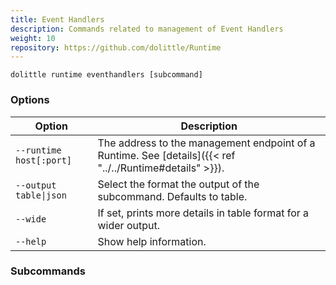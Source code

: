 ```yaml
---
title: Event Handlers
description: Commands related to management of Event Handlers
weight: 10
repository: https://github.com/dolittle/Runtime
---
```


```shell
dolittle runtime eventhandlers [subcommand]
```

### Options

| Option                  | Description                                                                                              |
|-------------------------|----------------------------------------------------------------------------------------------------------|
| `--runtime host[:port]` | The address to the management endpoint of a Runtime. See [details]({{< ref "../../Runtime#details" >}}). |
| `--output table\|json`  | Select the format the output of the subcommand. Defaults to table.                                       |
| `--wide`                | If set, prints more details in table format for a wider output.                                          |
| `--help`                | Show help information.                                                                                   |

### Subcommands
